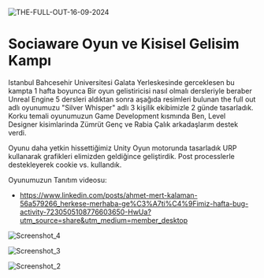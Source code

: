 ![THE-FULL-OUT-16-09-2024](https://github.com/user-attachments/assets/cba3a596-df67-41f6-93dc-e3020330d62a)

# Sociaware Oyun ve Kisisel Gelisim Kampı

Istanbul Bahcesehir Universitesi Galata Yerleskesinde gerceklesen bu kampta 1 hafta boyunca Bir oyun gelistiricisi nasıl olmalı dersleriyle beraber Unreal Engine 5 dersleri aldıktan sonra aşağıda resimleri bulunan the full out adlı oyunumuzu "Silver Whisper" adlı 3 kişilik ekibimizle 2 günde tasarladık. Korku temali oyunumuzun Game Development kısmında Ben, Level Designer kisimlarinda Zümrüt Genç ve Rabia Çalık arkadaşlarım destek verdi.

Oyunu daha yetkin hissettiğimiz Unity Oyun motorunda tasarladık URP kullanarak grafikleri elimizden geldiğince geliştirdik. Post processlerle destekleyerek cookie vs. kullandık. 

Oyunumuzun Tanıtım videosu:
- https://www.linkedin.com/posts/ahmet-mert-kalaman-56a579266_herkese-merhaba-ge%C3%A7ti%C4%9Fimiz-hafta-bug-activity-7230505108776603650-HwUa?utm_source=share&utm_medium=member_desktop

![Screenshot_4](https://github.com/user-attachments/assets/562bf71a-11d9-4d5f-a326-72fba1f3bd89)

![Screenshot_3](https://github.com/user-attachments/assets/a39cad9c-3ac5-409d-8172-849e28f72147)

![Screenshot_2](https://github.com/user-attachments/assets/3ee4b1e4-4d65-4f82-b391-81493cf426fd)
